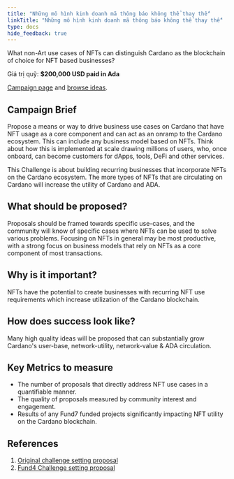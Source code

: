 ```yaml
---
title: "Những mô hình kinh doanh mã thông báo không thể thay thế"
linkTitle: "Những mô hình kinh doanh mã thông báo không thể thay thế"
type: docs
hide_feedback: true
---
```


What non-Art use cases of NFTs can distinguish Cardano as the blockchain of choice for NFT based businesses?

Giá trị quỹ: **$200,000 USD paid in Ada**

[Campaign page](https://cardano.ideascale.com/a/campaign-home/26115) and [browse ideas](https://cardano.ideascale.com/a/ideas/top/campaign-filter/byids/campaigns/26115/stage/unspecified).

## Campaign Brief

Propose a means or way to drive business use cases on Cardano that have NFT usage as a core component and can act as an onramp to the Cardano ecosystem. This can include any business model based on NFTs. Think about how this is implemented at scale drawing millions of users, who, once onboard, can become customers for dApps, tools, DeFi and other services.

This Challenge is about building recurring businesses that incorporate NFTs on the Cardano ecosystem. The more types of NFTs that are circulating on Cardano will increase the utility of Cardano and ADA.

## What should be proposed?

Proposals should be framed towards specific use-cases, and the community will know of specific cases where NFTs can be used to solve various problems. Focusing on NFTs in general may be most productive, with a strong focus on business models that rely on NFTs as a core component of most transactions.

## Why is it important?

NFTs have the potential to create businesses with recurring NFT use requirements which increase utilization of the Cardano blockchain.

## How does success look like?

Many high quality ideas will be proposed that can substantially grow Cardano's user-base, network-utility, network-value & ADA circulation.

## Key Metrics to measure

- The number of proposals that directly address NFT use cases in a quantifiable manner.
- The quality of proposals measured by community interest and engagement.
- Results of any Fund7 funded projects significantly impacting NFT utility on the Cardano blockchain.
## References

1. [Original challenge setting proposal](https://cardano.ideascale.com/a/dtd/NFT-Business-models/352815-48088)
2. [Fund4 Challenge setting proposal](https://cardano.ideascale.com/a/dtd/Atala-PRISM-DID-Mass-Scale-Adoption/334524-48088)